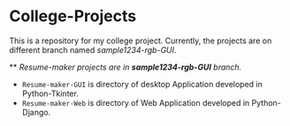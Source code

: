 # College-Projects
This is a repository for my college project.
Currently, the projects are on different branch named *sample1234-rgb-GUI*.

** *Resume-maker projects are in **sample1234-rgb-GUI** branch.*
<ul>
<li> <code>Resume-maker-GUI</code> is directory of desktop Application developed in Python-Tkinter.</li>
<li> <code>Resume-maker-Web</code> is directory of Web Application developed in Python-Django.</li>
</ul>
